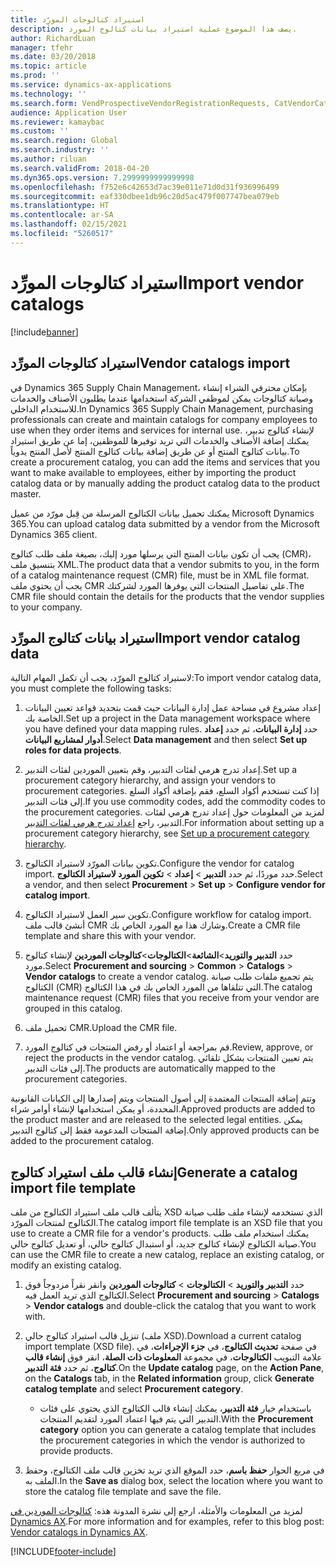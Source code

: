 ```yaml
---
title: استيراد كتالوجات المورِّد
description: يصف هذا الموضوع عملية استيراد بيانات كتالوج المورد.
author: RichardLuan
manager: tfehr
ms.date: 03/20/2018
ms.topic: article
ms.prod: ''
ms.service: dynamics-ax-applications
ms.technology: ''
ms.search.form: VendProspectiveVendorRegistrationRequests, CatVendorCatalogDetails, CatVendorCatalogReleaseApprovedProducts, CatVendorCMRDetails, CatVendorCatalogProductPerCompanyStatus, CatVendorMaintenanceEventLog, CatVendorCatalogReviewTool, CatVendorCatalogFileUpload, CatVendorCatalogMaintenanceRequest, CatVendorCatalogFileInLegalEntity, CatVendorCatalogSchema, CatVendorCatalogFilePreviewPane, CatVendorCatalogImportParameter
audience: Application User
ms.reviewer: kamaybac
ms.custom: ''
ms.search.region: Global
ms.search.industry: ''
ms.author: riluan
ms.search.validFrom: 2018-04-20
ms.dyn365.ops.version: 7.2999999999999998
ms.openlocfilehash: f752e6c42653d7ac39e011e71d0d31f936996499
ms.sourcegitcommit: eaf330dbee1db96c20d5ac479f007747bea079eb
ms.translationtype: HT
ms.contentlocale: ar-SA
ms.lasthandoff: 02/15/2021
ms.locfileid: "5260517"
---
```

# <a name="import-vendor-catalogs"></a><span data-ttu-id="36bcc-103">استيراد كتالوجات المورِّد</span><span class="sxs-lookup"><span data-stu-id="36bcc-103">Import vendor catalogs</span></span>

[!include[banner](../includes/banner.md)]

## <a name="vendor-catalogs-import"></a><span data-ttu-id="36bcc-104">استيراد كتالوجات المورِّد</span><span class="sxs-lookup"><span data-stu-id="36bcc-104">Vendor catalogs import</span></span>

<span data-ttu-id="36bcc-105">في Dynamics 365 Supply Chain Management، بإمكان محترفي الشراء إنشاء وصيانة كتالوجات يمكن لموظفي الشركة استخدامها عندما يطلبون الأصناف والخدمات للاستخدام الداخلي.</span><span class="sxs-lookup"><span data-stu-id="36bcc-105">In Dynamics 365 Supply Chain Management, purchasing professionals can create and maintain catalogs for company employees to use when they order items and services for internal use.</span></span> <span data-ttu-id="36bcc-106">لإنشاء كتالوج تدبير، يمكنك إضافة الأصناف والخدمات التي تريد توفيرها للموظفين، إما عن طريق استيراد بيانات كتالوج المنتج أو عن طريق إضافة بيانات كتالوج المنتج لأصل المنتج يدوياً.</span><span class="sxs-lookup"><span data-stu-id="36bcc-106">To create a procurement catalog, you can add the items and services that you want to make available to employees, either by importing the product catalog data or by manually adding the product catalog data to the product master.</span></span> 

<span data-ttu-id="36bcc-107">يمكنك تحميل بيانات الكتالوج المرسلة من قِبل مورّد من عميل Microsoft Dynamics 365.</span><span class="sxs-lookup"><span data-stu-id="36bcc-107">You can upload catalog data submitted by a vendor from the Microsoft Dynamics 365 client.</span></span>

<span data-ttu-id="36bcc-108">يجب أن تكون بيانات المنتج التي يرسلها مورد إليك، بصيغة ملف طلب كتالوج (CMR)، بتنسيق ملف XML.</span><span class="sxs-lookup"><span data-stu-id="36bcc-108">The product data that a vendor submits to you, in the form of a catalog maintenance request (CMR) file, must be in XML file format.</span></span> <span data-ttu-id="36bcc-109">يجب أن يحتوي ملف CMR على تفاصيل المنتجات التي يوفرها المورد لشركتك.</span><span class="sxs-lookup"><span data-stu-id="36bcc-109">The CMR file should contain the details for the products that the vendor supplies to your company.</span></span>

## <a name="import-vendor-catalog-data"></a><span data-ttu-id="36bcc-110">استيراد بيانات كتالوج المورِّد</span><span class="sxs-lookup"><span data-stu-id="36bcc-110">Import vendor catalog data</span></span>

<span data-ttu-id="36bcc-111">لاستيراد كتالوج المورّد، يجب أن تكمل المهام التالية:</span><span class="sxs-lookup"><span data-stu-id="36bcc-111">To import vendor catalog data, you must complete the following tasks:</span></span>

1. <span data-ttu-id="36bcc-112">إعداد مشروع في مساحة عمل إدارة البيانات حيث قمت بتحديد قواعد تعيين البيانات الخاصة بك.</span><span class="sxs-lookup"><span data-stu-id="36bcc-112">Set up a project in the Data management workspace where you have defined your data mapping rules.</span></span> <span data-ttu-id="36bcc-113">حدد **إدارة البيانات**، ثم حدد **إعداد أدوار لمشاريع البيانات**.</span><span class="sxs-lookup"><span data-stu-id="36bcc-113">Select **Data management** and then select **Set up roles for data projects**.</span></span>

2. <span data-ttu-id="36bcc-114">إعداد تدرج هرمي لفئات التدبير، وقم بتعيين الموردين لفئات التدبير.</span><span class="sxs-lookup"><span data-stu-id="36bcc-114">Set up a procurement category hierarchy, and assign your vendors to procurement categories.</span></span> <span data-ttu-id="36bcc-115">إذا كنت تستخدم أكواد السلع، فقم بإضافة أكواد السلع إلى فئات التدبير.</span><span class="sxs-lookup"><span data-stu-id="36bcc-115">If you use commodity codes, add the commodity codes to the procurement categories.</span></span> <span data-ttu-id="36bcc-116">لمزيد من المعلومات حول إعداد تدرج هرمي لفئات التدبير، راجع [إعداد تدرج هرمي لفئات التدبير](../procurement/tasks/set-up-procurement-category-hierarchy.md).</span><span class="sxs-lookup"><span data-stu-id="36bcc-116">For information about setting up a procurement category hierarchy, see [Set up a procurement category hierarchy](../procurement/tasks/set-up-procurement-category-hierarchy.md).</span></span>

3. <span data-ttu-id="36bcc-117">تكوين بيانات المورّد لاستيراد الكتالوج.</span><span class="sxs-lookup"><span data-stu-id="36bcc-117">Configure the vendor for catalog import.</span></span> <span data-ttu-id="36bcc-118">حدد موردًا، ثم حدد **التدبير** > **إعداد** > **تكوين المورد لاستيراد الكتالوج**.</span><span class="sxs-lookup"><span data-stu-id="36bcc-118">Select a vendor, and then select **Procurement** > **Set up** > **Configure vendor for catalog import**.</span></span>

4. <span data-ttu-id="36bcc-119">تكوين سير العمل لاستيراد الكتالوج.</span><span class="sxs-lookup"><span data-stu-id="36bcc-119">Configure workflow for catalog import.</span></span> <span data-ttu-id="36bcc-120">أنشئ قالب ملف CMR وشارك هذا مع المورد الخاص بك.</span><span class="sxs-lookup"><span data-stu-id="36bcc-120">Create a CMR file template and share this with your vendor.</span></span>

5. <span data-ttu-id="36bcc-121">حدد **التدبير والتوريد**\>**الشائعة**\>**الكتالوجات**\>**كتالوجات الموردين** لإنشاء كتالوج مورد.</span><span class="sxs-lookup"><span data-stu-id="36bcc-121">Select **Procurement and sourcing** \> **Common** \> **Catalogs** \> **Vendor catalogs** to create a vendor catalog.</span></span> <span data-ttu-id="36bcc-122">يتم تجميع ملفات طلب صيانة الكتالوج (CMR) التي تتلقاها من المورد الخاص بك في هذا الكتالوج.</span><span class="sxs-lookup"><span data-stu-id="36bcc-122">The catalog maintenance request (CMR) files that you receive from your vendor are grouped in this catalog.</span></span> 

6. <span data-ttu-id="36bcc-123">تحميل ملف CMR.</span><span class="sxs-lookup"><span data-stu-id="36bcc-123">Upload the CMR file.</span></span>

7. <span data-ttu-id="36bcc-124">قم بمراجعة أو اعتماد أو رفض المنتجات في كتالوج المورد.</span><span class="sxs-lookup"><span data-stu-id="36bcc-124">Review, approve, or reject the products in the vendor catalog.</span></span> <span data-ttu-id="36bcc-125">يتم تعيين المنتجات بشكل تلقائي إلى فئات التدبير.</span><span class="sxs-lookup"><span data-stu-id="36bcc-125">The products are automatically mapped to the procurement categories.</span></span> 

<span data-ttu-id="36bcc-126">وتتم إضافة المنتجات المعتمدة إلى أصول المنتجات ويتم إصدارها إلى الكيانات القانونية المحددة، أو يمكن استخدامها لإنشاء أوامر شراء.</span><span class="sxs-lookup"><span data-stu-id="36bcc-126">Approved products are added to the product master and are released to the selected legal entities.</span></span> <span data-ttu-id="36bcc-127">يمكن إضافة المنتجات المدعومة فقط إلى كتالوج التدبير.</span><span class="sxs-lookup"><span data-stu-id="36bcc-127">Only approved products can be added to the procurement catalog.</span></span>

## <a name="generate-a-catalog-import-file-template"></a><span data-ttu-id="36bcc-128">إنشاء قالب ملف استيراد كتالوج</span><span class="sxs-lookup"><span data-stu-id="36bcc-128">Generate a catalog import file template</span></span>

<span data-ttu-id="36bcc-129">يتألف قالب ملف استيراد الكتالوج من ملف XSD الذي تستخدمه لإنشاء ملف طلب صيانة الكتالوج لمنتجات المورّد.</span><span class="sxs-lookup"><span data-stu-id="36bcc-129">The catalog import file template is an XSD file that you use to create a CMR file for a vendor's products.</span></span> <span data-ttu-id="36bcc-130">يمكنك استخدام ملف طلب صيانة الكتالوج لإنشاء كتالوج جديد، أو استبدال كتالوج حالي، أو تعديل كتالوج حالي.</span><span class="sxs-lookup"><span data-stu-id="36bcc-130">You can use the CMR file to create a new catalog, replace an existing catalog, or modify an existing catalog.</span></span>

1. <span data-ttu-id="36bcc-131">حدد **التدبير والتوريد** \> **الكتالوجات** \> **كتالوجات الموردين** وانقر نقراً مزدوجاً فوق الكتالوج الذي تريد العمل فيه.</span><span class="sxs-lookup"><span data-stu-id="36bcc-131">Select **Procurement and sourcing** \> **Catalogs** \> **Vendor  catalogs** and double-click the catalog that you want  to work with.</span></span>

2. <span data-ttu-id="36bcc-132">تنزيل قالب استيراد كتالوج حالي (ملف XSD).</span><span class="sxs-lookup"><span data-stu-id="36bcc-132">Download a current catalog import template (XSD file).</span></span> <span data-ttu-id="36bcc-133">في صفحة **تحديث الكتالوج**، في **جزء الإجراءات**، في علامة التبويب **الكتالوجات**، في مجموعة **المعلومات ذات الصلة**، انقر فوق **إنشاء قالب كتالوج**، ثم حدد **فئة التدبير**.</span><span class="sxs-lookup"><span data-stu-id="36bcc-133">On the **Update catalog** page, on the **Action Pane**, on the **Catalogs** tab, in the **Related information** group, click **Generate catalog template** and select **Procurement category**.</span></span>

    - <span data-ttu-id="36bcc-134">باستخدام خيار **فئة التدبير**، يمكنك إنشاء قالب الكتالوج الذي يحتوي على فئات التدبير التي يتم فيها اعتماد المورد لتقديم المنتجات.</span><span class="sxs-lookup"><span data-stu-id="36bcc-134">With the **Procurement category** option you can generate a catalog template that includes the procurement categories in which the vendor is authorized to provide products.</span></span>

3. <span data-ttu-id="36bcc-135">في مربع الحوار **حفظ باسم**، حدد الموقع الذي تريد تخزين قالب ملف الكتالوج، وحفظ الملف به.</span><span class="sxs-lookup"><span data-stu-id="36bcc-135">In the **Save as** dialog box, select the location where you want to store the catalog file template and save the file.</span></span>

<span data-ttu-id="36bcc-136">لمزيد من المعلومات والأمثلة، ارجع إلى نشرة المدونة هذه: [كتالوجات الموردين في Dynamics AX](https://blogs.msdn.microsoft.com/dynamicsaxscm/2016/05/25/vendor-catalogs-in-dynamics-ax/).</span><span class="sxs-lookup"><span data-stu-id="36bcc-136">For more information and for examples, refer to this blog post: [Vendor catalogs in Dynamics AX](https://blogs.msdn.microsoft.com/dynamicsaxscm/2016/05/25/vendor-catalogs-in-dynamics-ax/).</span></span>


[!INCLUDE[footer-include](../../includes/footer-banner.md)]
